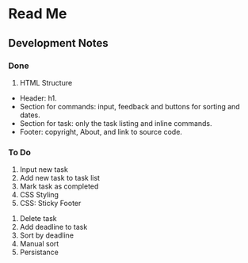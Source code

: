 # Read Me

## Development Notes

### Done

1. HTML Structure

- Header: h1.
- Section for commands: input, feedback and buttons for sorting and dates.
- Section for task: only the task listing and inline commands.
- Footer: copyright, About, and link to source code.

### To Do

1. Input new task
1. Add new task to task list
1. Mark task as completed
1. CSS Styling
1. CSS: Sticky Footer
<!-- https: //developer.mozilla.org/en-US/docs/Web/CSS/Layout_cookbook/Sticky_footers -->
1. Delete task
1. Add deadline to task
1. Sort by deadline
1. Manual sort
1. Persistance
